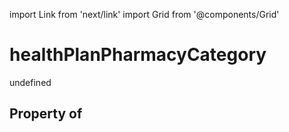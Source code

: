 import Link from 'next/link'
import Grid from '@components/Grid'

# healthPlanPharmacyCategory

undefined

## Property of



